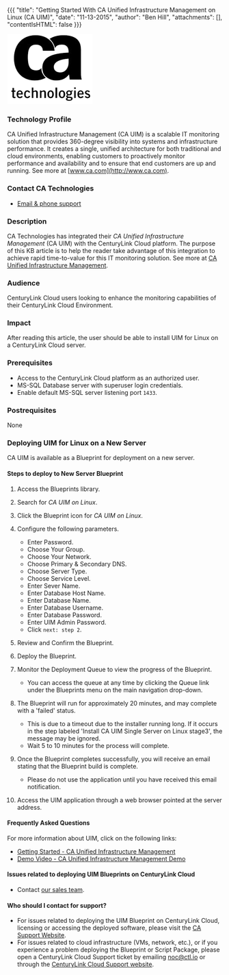 {{{
  "title": "Getting Started With CA Unified Infrastructure Management on Linux (CA UIM)",
  "date": "11-13-2015",
  "author": "Ben Hill",
  "attachments": [],
  "contentIsHTML": false
}}}

![CA Technologies Logo](../../images/ca-technologies-logo.png)

### Technology Profile

CA Unified Infrastructure Management (CA UIM) is a scalable IT monitoring solution that provides 360-degree visibility into systems and infrastructure performance. It creates a single, unified architecture for both traditional and cloud environments, enabling customers to proactively monitor performance and availability and to ensure that end customers are up and running. See more at [www.ca.com](http://www.ca.com).

### Contact CA Technologies
* [Email & phone support](https://www.ca.com/us/contact/call-me.aspx)

### Description
CA Technologies has integrated their *CA Unified Infrastructure Management* (CA UIM) with the CenturyLink Cloud platform. The purpose of this KB article is to help the reader take advantage of this integration to achieve rapid time-to-value for this IT monitoring solution. See more at [CA Unified Infrastructure Management](http://www.ca.com/us/opscenter/ca-unified-infrastructure-management.aspx?intcmp=searchresultclick&resultnum=1).

### Audience
CenturyLink Cloud users looking to enhance the monitoring capabilities of their CenturyLink Cloud Environment.

### Impact
After reading this article, the user should be able to install UIM for Linux on a CenturyLink Cloud server.

### Prerequisites
* Access to the CenturyLink Cloud platform as an authorized user.
* MS-SQL Database server with superuser login credentials.
* Enable default MS-SQL server listening port `1433`.

### Postrequisites
None

### Deploying UIM for Linux on a New Server
CA UIM is available as a Blueprint for deployment on a new server.

#### Steps to deploy to New Server Blueprint
1. Access the Blueprints library.

2. Search for *CA UIM on Linux*.

3. Click the Blueprint icon for *CA UIM on Linux*.

4. Configure the following parameters.
   * Enter Password.
   * Choose Your Group.
   * Choose Your Network.
   * Choose Primary & Secondary DNS.
   * Choose Server Type.
   * Choose Service Level.
   * Enter Sever Name.
   * Enter Database Host Name.
   * Enter Database Name.
   * Enter Database Username.
   * Enter Database Password.
   * Enter UIM Admin Password.
   * Click `next: step 2`.

5. Review and Confirm the Blueprint.

6. Deploy the Blueprint.

7. Monitor the Deployment Queue to view the progress of the Blueprint.
   * You can access the queue at any time by clicking the Queue link under the Blueprints menu on the main navigation drop-down.

8. The Blueprint will run for approximately 20 minutes, and may complete with a 'failed' status.
   * This is due to a timeout due to the installer running long. If it occurs in the step labeled 'Install CA UIM Single Server on Linux stage3', the message may be ignored.
   * Wait 5 to 10 minutes for the process will complete.

9. Once the Blueprint completes successfully, you will receive an email stating that the Blueprint build is complete.
   * Please do not use the application until you have received this email notification.

10. Access the UIM application through a web browser pointed at the server address.


#### Frequently Asked Questions
For more information about UIM, click on the following links:
* [Getting Started - CA Unified Infrastructure Management](https://wiki.ca.com/display/UIM82/Getting+Started)
* [Demo Video - CA Unified Infrastructure Management Demo](http://www.ca.com/us/opscenter/ca-unified-infrastructure-management.aspx)


#### Issues related to deploying UIM Blueprints on CenturyLink Cloud
- Contact [our sales team](mailto:sales@ca.com).

#### Who should I contact for support?
- For issues related to deploying the UIM Blueprint on CenturyLink Cloud, licensing or accessing the deployed software, please visit the [CA Support Website](http://www.ca.com/us/support.aspx?intcmp=headernav).
- For issues related to cloud infrastructure (VMs, network, etc.), or if you experience a problem deploying the Blueprint or Script Package, please open a CenturyLink Cloud Support ticket by emailing [noc@ctl.io](mailto:noc@ctl.io) or through the [CenturyLink Cloud Support website](https://support.ctl.io/hc/en-us/requests/new).
